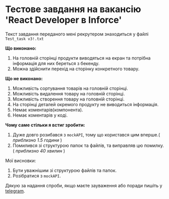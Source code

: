 # Тестове завдання на вакансію 'React Developer в Inforce'

Текст завдання переданого мені рекрутером знаходиться у файлі `Test_task v3!.txt`

__Що виконано:__
1. На головній сторінці продукти виводяться на екран та потрібна інформація для них береться з бекенду.
2. Можна здійснити перехід на сторінку конкретного товару.

__Що не виконано:__
1. Можливість сортування товарів на головній сторінці.
2. Можливість видалення товару на головній сторінці.
3. Можливість створення товару на головній сторінці.
4. На сторінці деталей окремого продукту не виводиться інформація.
5. Немає коментарів(компонента).
6. Немає коментарів у коді.

__Чому саме стільки я встиг зробити:__
1. Дуже довго розибався з `mockAPI`, тому що користався цим вперше.( *приблизно 1.5 години* )
2. Помилився зі структурою папок та файлів, та виправляв цю помилку. ( *приблизно 40 хвилин* )

Мої висновки:
1. Бути уважнішим зі структурою файлів та папок.
2. Розібратися з `mockAPI`.

Дякую за надання спроби, якщо маєте зауваження або поради пишіть у [telegram](https://telegram.me/ChupakabraBoy).
